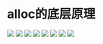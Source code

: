 # alloc的底层原理
![](https://gitee.com/abnerpei/ap_images/raw/master/iOS/ios_underlying_inquiry/basic/alloc/001.png)
![](https://gitee.com/abnerpei/ap_images/raw/master/iOS/ios_underlying_inquiry/basic/alloc/002.png)
![](https://gitee.com/abnerpei/ap_images/raw/master/iOS/ios_underlying_inquiry/basic/alloc/003.png)
![](https://gitee.com/abnerpei/ap_images/raw/master/iOS/ios_underlying_inquiry/basic/alloc/004.png)
![](https://gitee.com/abnerpei/ap_images/raw/master/iOS/ios_underlying_inquiry/basic/alloc/005.png)
![](https://gitee.com/abnerpei/ap_images/raw/master/iOS/ios_underlying_inquiry/basic/alloc/006.png)
![](https://gitee.com/abnerpei/ap_images/raw/master/iOS/ios_underlying_inquiry/basic/alloc/007.png)
![](https://gitee.com/abnerpei/ap_images/raw/master/iOS/ios_underlying_inquiry/basic/alloc/008.png)